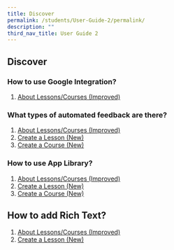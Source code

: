 ```yaml
---
title: Discover
permalink: /students/User-Guide-2/permalink/
description: ""
third_nav_title: User Guide 2
---
```

## Discover

### How to use Google Integration?

1. <a href="/user-guide/Teachers-UG/aboutlessons/" target="_blank">About Lessons/Courses (Improved)</a>

### What types of automated feedback are there?
1. <a href="/user-guide/Teachers-UG/aboutlessons/" target="_blank">About Lessons/Courses (Improved)</a>
2. <a href="/user-guide/Teachers-UG/createlesson/" target="_blank">Create a Lesson (New)</a>
3. <a href="/user-guide/Teachers-UG/createcourse/" target="_blank">Create a Course (New)</a>


### How to use App Library?

1. <a href="/user-guide/Teachers-UG/aboutlessons/" target="_blank">About Lessons/Courses (Improved)</a>
2. <a href="/user-guide/Teachers-UG/createlesson/" target="_blank">Create a Lesson (New)</a>
3. <a href="/user-guide/Teachers-UG/createcourse/" target="_blank">Create a Course (New)</a>

## How to add Rich Text?
1. <a href="/user-guide/Teachers-UG/aboutlessons/" target="_blank">About Lessons/Courses (Improved)</a>
2. <a href="/user-guide/Teachers-UG/createlesson/" target="_blank">Create a Lesson (New)</a>
